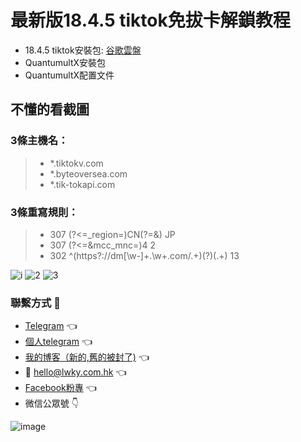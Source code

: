 # 最新版18.4.5 tiktok免拔卡解鎖教程

- 18.4.5 tiktok安裝包: [谷歌雲盤](https://drive.google.com/drive/folders/1DIvtwK9ZB08QIgFQqt2x-Lz1mH69lHx7?usp=sharing)
- QuantumultX安裝包
- QuantumultX配置文件

## 不懂的看截圖

### 3條主機名：
> - *.tiktokv.com
> - *.byteoversea.com
> - *.tik-tokapi.com

### 3條重寫規則：

> - 307   (?<=_region=)CN(?=&)  JP
> - 307 (?<=&mcc_mnc=)4 2
> - 302 ^(https?:\/\/dm[\w-]+\.\w+\.com\/.+)(\?)(.+)  $1$3

![i](https://github.com/hkjswong/tiktok-unlock/blob/main/IMG_0540.PNG)
![2](https://github.com/hkjswong/tiktok-unlock/blob/main/IMG_0541.PNG)
![3](https://github.com/hkjswong/tiktok-unlock/blob/main/IMG_0542.PNG)

### 聯繫方式 :bell:

- [Telegram](https://t.me/xwring) :point_left:
- [個人telegram](https://t.me/kwaong) 👈
- [我的博客（新的,舊的被封了)](https://kwaon.wordpress.com/) 👈
- :email: hello@lwky.com.hk :point_left:
- [Facebook粉專](https://www.facebook.com/jsrwon) :point_left:
- 微信公眾號 :point_down:

![image](https://github.com/hkjswong/shadowsocksR-setup/blob/master/%E5%BE%AE%E4%BF%A1%E5%85%AC%E7%9C%BE%E8%99%9F.jpg)
